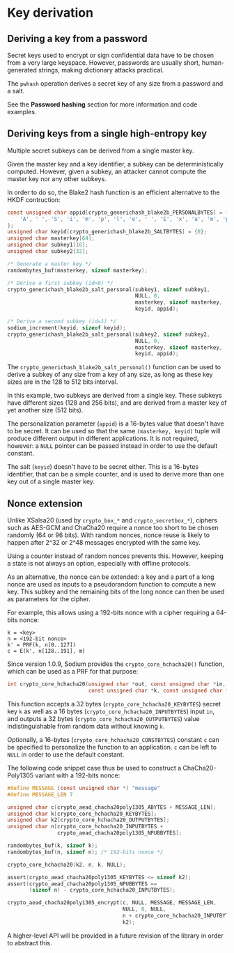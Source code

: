 # Key derivation

## Deriving a key from a password

Secret keys used to encrypt or sign confidential data have to be chosen from a very large keyspace. However, passwords are usually short, human-generated strings, making dictionary attacks practical.

The `pwhash` operation derives a secret key of any size from a password and a salt.

See the __Password hashing__ section for more information and code examples.

## Deriving keys from a single high-entropy key

Multiple secret subkeys can be derived from a single master key.

Given the master key and a key identifier, a subkey can be deterministically computed. However, given a subkey, an attacker cannot compute the master key nor any other subkeys.

In order to do so, the Blake2 hash function is an efficient alternative to the HKDF contruction:

```c
const unsigned char appid[crypto_generichash_blake2b_PERSONALBYTES] = {
    'A', ' ', 'S', 'i', 'm', 'p', 'l', 'e', ' ', 'E', 'x', 'a', 'm', 'p', 'l', 'e'
};
unsigned char keyid[crypto_generichash_blake2b_SALTBYTES] = {0};
unsigned char masterkey[64];
unsigned char subkey1[16];
unsigned char subkey2[32];

/* Generate a master key */
randombytes_buf(masterkey, sizeof masterkey);

/* Derive a first subkey (id=0) */
crypto_generichash_blake2b_salt_personal(subkey1, sizeof subkey1,
                                         NULL, 0,
                                         masterkey, sizeof masterkey,
                                         keyid, appid);

/* Derive a second subkey (id=1) */
sodium_increment(keyid, sizeof keyid);
crypto_generichash_blake2b_salt_personal(subkey2, sizeof subkey2,
                                         NULL, 0,
                                         masterkey, sizeof masterkey,
                                         keyid, appid);
```

The `crypto_generichash_blake2b_salt_personal()` function can be used to derive a subkey of any size from a key of any size, as long as these key sizes are in the 128 to 512 bits interval.

In this example, two subkeys are derived from a single key. These subkeys have different sizes (128 and 256 bits), and are derived from a master key of yet another size (512 bits).

The personalization parameter (`appid`) is a 16-bytes value that doesn't have to be secret. It can be used so that the same `(masterkey, keyid)` tuple will produce different output in different applications. It is not required, however: a `NULL` pointer can be passed instead in order to use the default constant.

The salt (`keyid`) doesn't have to be secret either. This is a 16-bytes identifier, that can be a simple counter, and is used to derive more than one key out of a single master key.

## Nonce extension

Unlike XSalsa20 (used by `crypto_box_*` and `crypto_secretbox_*`), ciphers such as AES-GCM and ChaCha20 require a nonce too short to be chosen randomly (64 or 96 bits). With random nonces, nonce reuse is likely to happen after 2^32 or 2^48 messages encrypted with the same key.

Using a counter instead of random nonces prevents this. However, keeping a state is not always an option, especially with offline protocols.

As an alternative, the nonce can be extended: a key and a part of a long nonce are used as inputs to a pseudorandom function to compute a new key. This subkey and the remaining bits of the long nonce can then be used as parameters for the cipher.

For example, this allows using a 192-bits nonce with a cipher requiring a 64-bits nonce:
```
k = <key>
n = <192-bit nonce>
k' = PRF(k, n[0..127])
c = E(k', n[128..191], m)
```

Since version 1.0.9, Sodium provides the `crypto_core_hchacha20()` function, which can be used as a PRF for that purpose:

```c
int crypto_core_hchacha20(unsigned char *out, const unsigned char *in,
                          const unsigned char *k, const unsigned char *c);
```

This function accepts a 32 bytes (`crypto_core_hchacha20_KEYBYTES`) secret key `k` as well as a 16 bytes (`crypto_core_hchacha20_INPUTBYTES`) input `in`, and outputs a 32 bytes (`crypto_core_hchacha20_OUTPUTBYTES`) value indistinguishable from random data without knowing `k`.

Optionally, a 16-bytes (`crypto_core_hchacha20_CONSTBYTES`) constant `c` can be specified to personalize the function to an application. `c` can be left to `NULL` in order to use the default constant.

The following code snippet case thus be used to construct a ChaCha20-Poly1305 variant with a 192-bits nonce:

```c
#define MESSAGE (const unsigned char *) "message"
#define MESSAGE_LEN 7

unsigned char c[crypto_aead_chacha20poly1305_ABYTES + MESSAGE_LEN];
unsigned char k[crypto_core_hchacha20_KEYBYTES];
unsigned char k2[crypto_core_hchacha20_OUTPUTBYTES];
unsigned char n[crypto_core_hchacha20_INPUTBYTES +
                crypto_aead_chacha20poly1305_NPUBBYTES];

randombytes_buf(k, sizeof k);
randombytes_buf(n, sizeof n); /* 192-bits nonce */

crypto_core_hchacha20(k2, n, k, NULL);

assert(crypto_aead_chacha20poly1305_KEYBYTES <= sizeof k2);
assert(crypto_aead_chacha20poly1305_NPUBBYTES ==
       (sizeof n) - crypto_core_hchacha20_INPUTBYTES);

crypto_aead_chacha20poly1305_encrypt(c, NULL, MESSAGE, MESSAGE_LEN,
                                     NULL, 0, NULL,
                                     n + crypto_core_hchacha20_INPUTBYTES,
                                     k2);
```

A higher-level API will be provided in a future revision of the library in order to abstract this.
